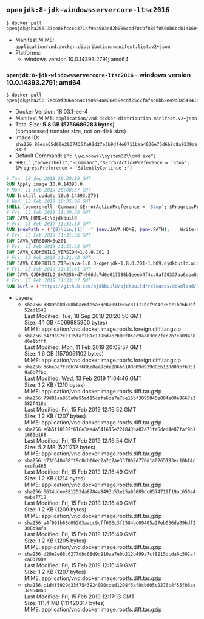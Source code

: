 ## `openjdk:8-jdk-windowsservercore-ltsc2016`

```console
$ docker pull openjdk@sha256:33ce88fcc6b371af9aa983ed2b066cdd70cbf886f8500b6bcb14169fe483b7e0
```

-	Manifest MIME: `application/vnd.docker.distribution.manifest.list.v2+json`
-	Platforms:
	-	windows version 10.0.14393.2791; amd64

### `openjdk:8-jdk-windowsservercore-ltsc2016` - windows version 10.0.14393.2791; amd64

```console
$ docker pull openjdk@sha256:7ab69f306ab64c190a94aa06e59ecdf25c2fafac8bb2e49d8a549414f79636bc
```

-	Docker Version: 18.03.1-ee-4
-	Manifest MIME: `application/vnd.docker.distribution.manifest.v2+json`
-	Total Size: **5.8 GB (5756686283 bytes)**  
	(compressed transfer size, not on-disk size)
-	Image ID: `sha256:80ece65d60e2037435fa92d27e3b9df4e0711baa4036e75d6b8c8a9239aa831d`
-	Default Command: `["c:\\windows\\system32\\cmd.exe"]`
-	`SHELL`: `["powershell","-Command","$ErrorActionPreference = 'Stop'; $ProgressPreference = 'SilentlyContinue';"]`

```dockerfile
# Tue, 18 Sep 2018 20:20:50 GMT
RUN Apply image 10.0.14393.0
# Mon, 11 Feb 2019 20:08:57 GMT
RUN Install update 10.0.14393.2791
# Wed, 13 Feb 2019 10:35:06 GMT
SHELL [powershell -Command $ErrorActionPreference = 'Stop'; $ProgressPreference = 'SilentlyContinue';]
# Fri, 15 Feb 2019 11:30:38 GMT
ENV JAVA_HOME=C:\ojdkbuild
# Fri, 15 Feb 2019 11:31:35 GMT
RUN $newPath = ('{0}\bin;{1}' -f $env:JAVA_HOME, $env:PATH); 	Write-Host ('Updating PATH: {0}' -f $newPath); 	setx /M PATH $newPath;
# Fri, 15 Feb 2019 11:31:36 GMT
ENV JAVA_VERSION=8u201
# Fri, 15 Feb 2019 11:31:38 GMT
ENV JAVA_OJDKBUILD_VERSION=1.8.0.201-1
# Fri, 15 Feb 2019 11:31:40 GMT
ENV JAVA_OJDKBUILD_ZIP=java-1.8.0-openjdk-1.8.0.201-1.b09.ojdkbuild.windows.x86_64.zip
# Fri, 15 Feb 2019 11:31:41 GMT
ENV JAVA_OJDKBUILD_SHA256=d74066dc7d6e017388b1eeeb4f4cc0af20337aa6eea8e3a818017ae8d15b988a
# Fri, 15 Feb 2019 11:33:37 GMT
RUN $url = ('https://github.com/ojdkbuild/ojdkbuild/releases/download/{0}/{1}' -f $env:JAVA_OJDKBUILD_VERSION, $env:JAVA_OJDKBUILD_ZIP); 	Write-Host ('Downloading {0} ...' -f $url); 	[Net.ServicePointManager]::SecurityProtocol = [Net.SecurityProtocolType]::Tls12; 	Invoke-WebRequest -Uri $url -OutFile 'ojdkbuild.zip'; 	Write-Host ('Verifying sha256 ({0}) ...' -f $env:JAVA_OJDKBUILD_SHA256); 	if ((Get-FileHash ojdkbuild.zip -Algorithm sha256).Hash -ne $env:JAVA_OJDKBUILD_SHA256) { 		Write-Host 'FAILED!'; 		exit 1; 	}; 		Write-Host 'Expanding ...'; 	Expand-Archive ojdkbuild.zip -DestinationPath C:\; 		Write-Host 'Renaming ...'; 	Move-Item 		-Path ('C:\{0}' -f ($env:JAVA_OJDKBUILD_ZIP -Replace '.zip$', '')) 		-Destination $env:JAVA_HOME 	; 		Write-Host 'Verifying install ...'; 	Write-Host '  java --version'; java --version; 	Write-Host '  javac --version'; javac --version; 		Write-Host 'Removing ...'; 	Remove-Item ojdkbuild.zip -Force; 		Write-Host 'Complete.';
```

-	Layers:
	-	`sha256:3889bb8d808bbae6fa5a33e07093e65c31371bcf9e4c38c21be6b9af52ad1548`  
		Last Modified: Tue, 18 Sep 2018 20:20:50 GMT  
		Size: 4.1 GB (4069985900 bytes)  
		MIME: application/vnd.docker.image.rootfs.foreign.diff.tar.gzip
	-	`sha256:b479a92ce115faf181c1196d762b00f05ec9aa83dc2fec2b7ca094c8d6e1bfff`  
		Last Modified: Mon, 11 Feb 2019 20:08:57 GMT  
		Size: 1.6 GB (1570061102 bytes)  
		MIME: application/vnd.docker.image.rootfs.foreign.diff.tar.gzip
	-	`sha256:d6be0e7f96b74f68be8ae9cde286b6108d09d939d8cb130d00bfb8519a6b7fbc`  
		Last Modified: Wed, 13 Feb 2019 11:04:46 GMT  
		Size: 1.2 KB (1210 bytes)  
		MIME: application/vnd.docker.image.rootfs.diff.tar.gzip
	-	`sha256:79d81aa865a0a95af15cafa6de7a7be16bf3095845e884e00e9667a3582f418e`  
		Last Modified: Fri, 15 Feb 2019 12:16:52 GMT  
		Size: 1.2 KB (1207 bytes)  
		MIME: application/vnd.docker.image.rootfs.diff.tar.gzip
	-	`sha256:e6b5f10102f616e3ae4a541615e224843ba02a71fe6ded4e87faf9b11689e168`  
		Last Modified: Fri, 15 Feb 2019 12:16:54 GMT  
		Size: 5.2 MB (5211712 bytes)  
		MIME: application/vnd.docker.image.rootfs.diff.tar.gzip
	-	`sha256:b73f640408ff9c8cbf6ed2a2d7ae337062d770d1a0265193ec10bf4cccdfa465`  
		Last Modified: Fri, 15 Feb 2019 12:16:49 GMT  
		Size: 1.2 KB (1214 bytes)  
		MIME: application/vnd.docker.image.rootfs.diff.tar.gzip
	-	`sha256:6634ddee881253da8784a8493b53e25a95689dc0574719f19ac650a4eaba7719`  
		Last Modified: Fri, 15 Feb 2019 12:16:49 GMT  
		Size: 1.2 KB (1209 bytes)  
		MIME: application/vnd.docker.image.rootfs.diff.tar.gzip
	-	`sha256:a4f991b88d09203aacc9dff606c3f2584bc09405a27eb036da09bdf2308b9afa`  
		Last Modified: Fri, 15 Feb 2019 12:16:49 GMT  
		Size: 1.2 KB (1205 bytes)  
		MIME: application/vnd.docker.image.rootfs.diff.tar.gzip
	-	`sha256:d29e2e68c6277dbc68d9d910aa7e0b212b499a7cf8215dcda6c502afca03708e`  
		Last Modified: Fri, 15 Feb 2019 12:16:49 GMT  
		Size: 1.2 KB (1207 bytes)  
		MIME: application/vnd.docker.image.rootfs.diff.tar.gzip
	-	`sha256:c1d4f5929d33f7543924000cded1208f5af8cb605c2276c4f55f06aa3c9548a3`  
		Last Modified: Fri, 15 Feb 2019 12:17:13 GMT  
		Size: 111.4 MB (111420317 bytes)  
		MIME: application/vnd.docker.image.rootfs.diff.tar.gzip
